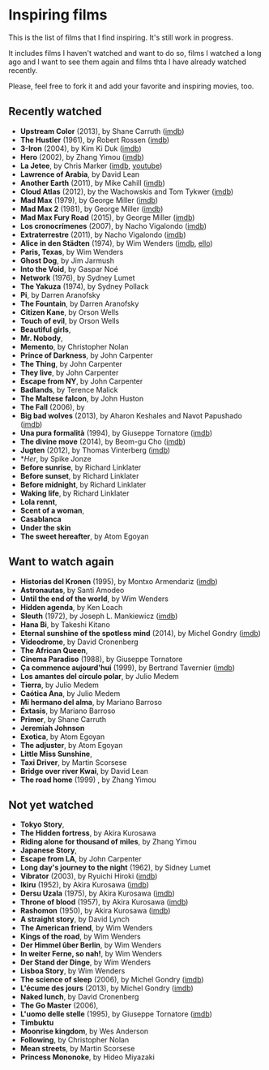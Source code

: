 # Inspiring films

This is the list of films that I find inspiring. It's still work in progress.

It includes films I haven't watched and want to do so, films I watched a long ago and I want to see them again and films thta I have already watched recently.

Please, feel free to fork it and add your favorite and inspiring movies, too.

## Recently watched
  * **Upstream Color** (2013), by Shane Carruth ([imdb](http://www.imdb.com/title/tt2084989/))
  * **The Hustler** (1961), by Robert Rossen ([imdb](http://www.imdb.com/title/tt0054997))
  * **3-Iron** (2004), by Kim Ki Duk ([imdb](http://www.imdb.com/title/tt0423866))
  * **Hero** (2002), by Zhang Yimou ([imdb](http://www.imdb.com/title/tt0299977))
  * **La Jetee**, by Chris Marker ([imdb](http://www.imdb.com/title/tt0056119/?ref_=nv_sr_1), [youtube](https://www.youtube.com/watch?v=zKW8kLGJYXg))
  * **Lawrence of Arabia**, by David Lean
  * **Another Earth** (2011), by Mike Cahill ([imdb](http://www.imdb.com/title/tt1549572))
  * **Cloud Atlas** (2012), by the Wachowskis and Tom Tykwer ([imdb](http://www.imdb.com/name/nm0878756))
  * **Mad Max** (1979), by George Miller ([imdb](http://www.imdb.com/title/tt0079501))
  * **Mad Max 2** (1981), by George Miller ([imdb](http://www.imdb.com/title/tt0082694))
  * **Mad Max Fury Road** (2015), by George Miller ([imdb](http://www.imdb.com/title/tt1392190))
  * **Los cronocrímenes** (2007), by Nacho Vigalondo ([imdb](http://www.imdb.com/title/tt0480669))
  * **Extraterrestre** (2011), by Nacho Vigalondo ([imdb](http://www.imdb.com/title/tt1680133))
  * **Alice in den Städten** (1974), by Wim Wenders ([imdb](http://www.imdb.com/title/tt0069687), [ello](https://ello.co/chmeee/post/ifnxv_PFO1d3nBFBKKw55Q))
  * **Paris, Texas**, by Wim Wenders
  * **Ghost Dog**, by Jim Jarmush
  * **Into the Void**, by Gaspar Noé
  * **Network** (1976), by Sydney Lumet
  * **The Yakuza** (1974), by Sydney Pollack
  * **Pi**, by Darren Aranofsky
  * **The Fountain**, by Darren Aranofsky
  * **Citizen Kane**, by Orson Wells
  * **Touch of evil**, by Orson Wells
  * **Beautiful girls**, 
  * **Mr. Nobody**, 
  * **Memento**, by Christopher Nolan
  * **Prince of Darkness**, by John Carpenter
  * **The Thing**, by John Carpenter
  * **They live**, by John Carpenter
  * **Escape from NY**, by John Carpenter
  * **Badlands**, by Terence Malick
  * **The Maltese falcon**, by John Huston
  * **The Fall** (2006), by 
  * **Big bad wolves** (2013), by Aharon Keshales and Navot Papushado ([imdb](http://www.imdb.com/title/tt2309224/))
  * **Una pura formalità** (1994), by Giuseppe Tornatore ([imdb](http://www.imdb.com/title/tt0110917))
  * **The divine move** (2014), by Beom-gu Cho ([imdb](http://www.imdb.com/title/tt3419894/))
  * **Jugten** (2012), by Thomas Vinterberg ([imdb](http://www.imdb.com/title/tt2106476))
  * **Her*, by Spike Jonze
  * **Before sunrise**, by Richard Linklater
  * **Before sunset**, by Richard Linklater
  * **Before midnight**, by Richard Linklater
  * **Waking life**, by Richard Linklater
  * **Lola rennt**, 
  * **Scent of a woman**,
  * **Casablanca**
  * **Under the skin**
  * **The sweet hereafter**, by Atom Egoyan

## Want to watch again

  * **Historias del Kronen** (1995), by Montxo Armendariz ([imdb](http://www.imdb.com/title/tt0110036))
  * **Astronautas**, by Santi Amodeo
  * **Until the end of the world**, by Wim Wenders
  * **Hidden agenda**, by Ken Loach
  * **Sleuth** (1972), by Joseph L. Mankiewicz ([imdb](http://www.imdb.com/title/tt0069281))
  * **Hana Bi**, by Takeshi Kitano
  * **Eternal sunshine of the spotless mind** (2014), by Michel Gondry ([imdb](http://www.imdb.com/title/tt0338013/))
  * **Videodrome**, by David Cronenberg
  * **The African Queen**, 
  * **Cinema Paradiso** (1988), by Giuseppe Tornatore
  * **Ça commence aujourd'hui** (1999), by Bertrand Tavernier ([imdb](http://www.imdb.com/title/tt0186730))
  * **Los amantes del círculo polar**, by Julio Medem
  * **Tierra**, by Julio Medem
  * **Caótica Ana**, by Julio Medem
  * **Mi hermano del alma**, by Mariano Barroso
  * **Éxtasis**, by Mariano Barroso
  * **Primer**, by Shane Carruth
  * **Jeremiah Johnson**
  * **Exotica**, by Atom Egoyan
  * **The adjuster**, by Atom Egoyan
  * **Little Miss Sunshine**, 
  * **Taxi Driver**, by Martin Scorsese
  * **Bridge over river Kwai**, by David Lean
  * **The road home** (1999) , by Zhang Yimou 

## Not yet watched

  * **Tokyo Story**,
  * **The Hidden fortress**, by Akira Kurosawa
  * **Riding alone for thousand of miles**, by Zhang Yimou
  * **Japanese Story**, 
  * **Escape from LA**, by John Carpenter
  * **Long day's journey to the night** (1962), by Sidney Lumet
  * **Vibrator** (2003), by Ryuichi Hiroki ([imdb](http://www.imdb.com/title/tt0379576))
  * **Ikiru** (1952), by Akira Kurosawa ([imdb](http://www.imdb.com/title/tt0044741))
  * **Dersu Uzala** (1975), by Akira Kurosawa ([imdb](http://www.imdb.com/title/tt0071411))
  * **Throne of blood** (1957), by Akira Kurosawa ([imdb](http://www.imdb.com/title/tt0050613))
  * **Rashomon** (1950), by Akira Kurosawa ([imdb](http://www.imdb.com/title/tt0050613))
  * **A straight story**, by David Lynch
  * **The American friend**, by Wim Wenders
  * **Kings of the road**, by Wim Wenders
  * **Der Himmel ûber Berlin**, by Wim Wenders
  * **In weiter Ferne, so nah!**, by Wim Wenders
  * **Der Stand der Dinge**, by Wim Wenders
  * **Lisboa Story**, by Wim Wenders
  * **The science of sleep** (2006), by Michel Gondry ([imdb](http://www.imdb.com/title/tt0354899))
  * **L'écume des jours** (2013), by Michel Gondry ([imdb](http://www.imdb.com/title/tt2027140))
  * **Naked lunch**, by David Cronenberg
  * **The Go Master** (2006), 
  * **L'uomo delle stelle** (1995), by Giuseppe Tornatore ([imdb](http://www.imdb.com/title/tt0114808))
  * **Timbuktu**
  * **Moonrise kingdom**, by Wes Anderson
  * **Following**, by Christopher Nolan
  * **Mean streets**, by Martin Scorsese
  * **Princess Mononoke**, by Hideo Miyazaki
